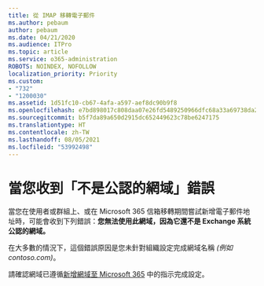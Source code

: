 ```yaml
---
title: 從 IMAP 移轉電子郵件
ms.author: pebaum
author: pebaum
ms.date: 04/21/2020
ms.audience: ITPro
ms.topic: article
ms.service: o365-administration
ROBOTS: NOINDEX, NOFOLLOW
localization_priority: Priority
ms.custom:
- "732"
- "1200030"
ms.assetid: 1d51fc10-cb67-4afa-a597-aef8dc90b9f8
ms.openlocfilehash: e7bd898017c808daa07e26fd5489250966dfc68a33a69738da2b694b9af2fb74
ms.sourcegitcommit: b5f7da89a650d2915dc652449623c78be6247175
ms.translationtype: HT
ms.contentlocale: zh-TW
ms.lasthandoff: 08/05/2021
ms.locfileid: "53992498"
---
```

# <a name="when-you-get-a-not-an-accepted-domain-error"></a>當您收到「不是公認的網域」錯誤

當您在使用者或群組上、或在 Microsoft 365 信箱移轉期間嘗試新增電子郵件地址時，可能會收到下列錯誤：**您無法使用此網域，因為它還不是 Exchange 系統公認的網域。**
  
在大多數的情況下，這個錯誤原因是您未針對組織設定完成網域名稱 *(例如 contoso.com)*。
  
請確認網域已遵循[新增網域至 Microsoft 365](https://docs.microsoft.com/microsoft-365/admin/setup/add-domain) 中的指示完成設定。
  